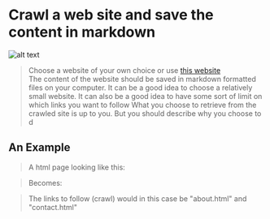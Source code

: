 # Crawl a web site and save the content in markdown 
![alt text](src/main-qimg-c224920a6f3ae3f8089ccd1e8dad65af "picture")  
> Choose a website of your own choice or use [this website](https://clbokea.github.io/exam/index.html "this website")  
> The content of the website should be saved in markdown formatted files on your computer. 
> It can be a good idea to choose a relatively small website. 
> It can also be a good idea to have some sort of limit on which links you want to follow 
> What you choose to retrieve from the crawled site is up to you. But you should describe why you choose to d 
## An Example 
> A html page looking like this: 
 
> Becomes: 
 
> The links to follow (crawl) would in this case be "about.html" and "contact.html" 
